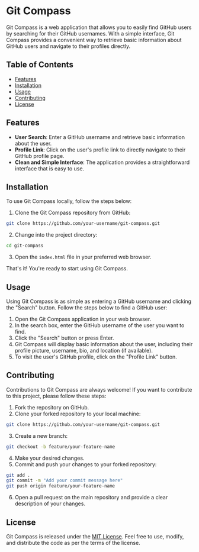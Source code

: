 # Git Compass

Git Compass is a web application that allows you to easily find GitHub users by searching for their GitHub usernames. With a simple interface, Git Compass provides a convenient way to retrieve basic information about GitHub users and navigate to their profiles directly.

## Table of Contents

- [Features](#features)
- [Installation](#installation)
- [Usage](#usage)
- [Contributing](#contributing)
- [License](#license)

## Features

- **User Search**: Enter a GitHub username and retrieve basic information about the user.
- **Profile Link**: Click on the user's profile link to directly navigate to their GitHub profile page.
- **Clean and Simple Interface**: The application provides a straightforward interface that is easy to use.

## Installation

To use Git Compass locally, follow the steps below:

1. Clone the Git Compass repository from GitHub:

```bash
git clone https://github.com/your-username/git-compass.git
```

2. Change into the project directory:

```bash
cd git-compass
```

3. Open the `index.html` file in your preferred web browser.

That's it! You're ready to start using Git Compass.

## Usage

Using Git Compass is as simple as entering a GitHub username and clicking the "Search" button. Follow the steps below to find a GitHub user:

1. Open the Git Compass application in your web browser.
2. In the search box, enter the GitHub username of the user you want to find.
3. Click the "Search" button or press Enter.
4. Git Compass will display basic information about the user, including their profile picture, username, bio, and location (if available).
5. To visit the user's GitHub profile, click on the "Profile Link" button.

## Contributing

Contributions to Git Compass are always welcome! If you want to contribute to this project, please follow these steps:

1. Fork the repository on GitHub.
2. Clone your forked repository to your local machine:

```bash
git clone https://github.com/your-username/git-compass.git
```

3. Create a new branch:

```bash
git checkout -b feature/your-feature-name
```

4. Make your desired changes.
5. Commit and push your changes to your forked repository:

```bash
git add .
git commit -m "Add your commit message here"
git push origin feature/your-feature-name
```

6. Open a pull request on the main repository and provide a clear description of your changes.

## License

Git Compass is released under the [MIT License](LICENSE). Feel free to use, modify, and distribute the code as per the terms of the license.
